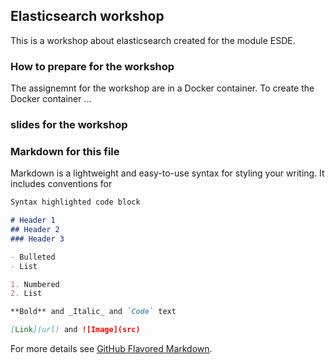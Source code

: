 ## Elasticsearch workshop

This is a workshop about elasticsearch created for the module ESDE.


### How to prepare for the workshop

The assignemnt for the workshop are in a Docker container. To create the Docker container ...

### slides for the workshop







### Markdown for this file

Markdown is a lightweight and easy-to-use syntax for styling your writing. It includes conventions for

```markdown
Syntax highlighted code block

# Header 1
## Header 2
### Header 3

- Bulleted
- List

1. Numbered
2. List

**Bold** and _Italic_ and `Code` text

[Link](url) and ![Image](src)
```

For more details see [GitHub Flavored Markdown](https://guides.github.com/features/mastering-markdown/).

